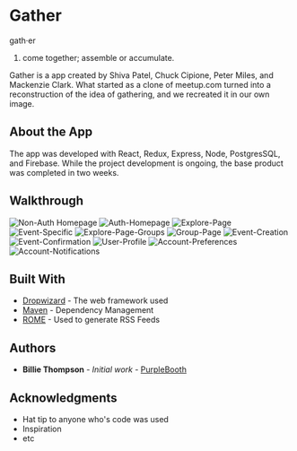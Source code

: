 # Gather

gath·er
1. come together; assemble or accumulate.

Gather is a app created by Shiva Patel, Chuck Cipione, Peter Miles, and Mackenzie Clark. What started as a clone of meetup.com turned into a reconstruction of the idea of gathering, and we recreated it in our own image. 



## About the App 

The app was developed with React, Redux, Express, Node, PostgresSQL, and Firebase. While the project development is ongoing, the base product was completed in two weeks. 

## Walkthrough

![Non-Auth Homepage](/../<screenshot-branch-dont-ask-me-about-it>/public/screenshots/gather-non-auth-home.png?raw=true "Optional Title")
![Auth-Homepage](https://imgur.com/Reljktb)
![Explore-Page](https://imgur.com/uPjR670)
![Event-Specific](https://imgur.com/OhbjG3O)
![Explore-Page-Groups](https://imgur.com/M0UkqA1)
![Group-Page](https://imgur.com/jwZhVPP)
![Event-Creation](https://imgur.com/v5eBThG)
![Event-Confirmation](https://imgur.com/rZTUg96)
![User-Profile](https://imgur.com/n0fchX9)
![Account-Preferences](https://imgur.com/dKRG9mb)
![Account-Notifications](https://imgur.com/ZzQfl8a)


## Built With

* [Dropwizard](http://www.dropwizard.io/1.0.2/docs/) - The web framework used
* [Maven](https://maven.apache.org/) - Dependency Management
* [ROME](https://rometools.github.io/rome/) - Used to generate RSS Feeds


## Authors

* **Billie Thompson** - *Initial work* - [PurpleBooth](https://github.com/PurpleBooth)



## Acknowledgments

* Hat tip to anyone who's code was used
* Inspiration
* etc

